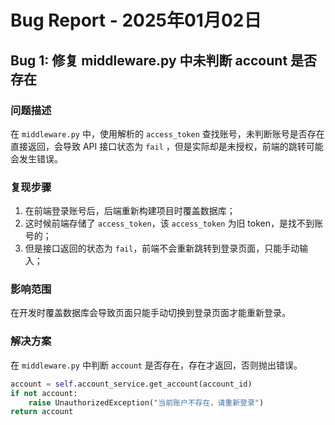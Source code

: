 # Bug Report - 2025年01月02日

## Bug 1: 修复 middleware.py 中未判断 account 是否存在

### 问题描述

在 `middleware.py` 中，使用解析的 `access_token` 查找账号，未判断账号是否存在直接返回，会导致 API 接口状态为 `fail`
，但是实际却是未授权，前端的跳转可能会发生错误。

### 复现步骤

1. 在前端登录账号后，后端重新构建项目时覆盖数据库；
2. 这时候前端存储了 `access_token`，该 `access_token` 为旧 token，是找不到账号的；
3. 但是接口返回的状态为 `fail`，前端不会重新跳转到登录页面，只能手动输入；

### 影响范围

在开发时覆盖数据库会导致页面只能手动切换到登录页面才能重新登录。

### 解决方案

在 `middleware.py` 中判断 `account` 是否存在，存在才返回，否则抛出错误。

```python
account = self.account_service.get_account(account_id)
if not account:
    raise UnauthorizedException("当前账户不存在，请重新登录")
return account
```